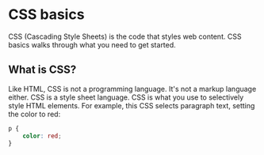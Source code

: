 # CSS basics

CSS (Cascading Style Sheets) is the code that styles web content. CSS basics walks through what you need to get started.

## What is CSS?

Like HTML, CSS is not a programming language. It's not a markup language either. CSS is a style sheet language. CSS is what you use to selectively style HTML elements. For example, this CSS selects paragraph text, setting the color to red:

```css
p {
    color: red;
}
```

